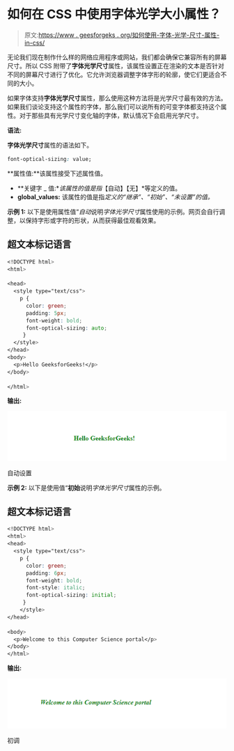 # 如何在 CSS 中使用字体光学大小属性？

> 原文:[https://www . geesforgeks . org/如何使用-字体-光学-尺寸-属性-in-css/](https://www.geeksforgeeks.org/how-to-use-font-optical-sizing-property-in-css/)

无论我们现在制作什么样的网络应用程序或网站，我们都会确保它兼容所有的屏幕尺寸。所以 CSS 附带了**字体光学尺寸**属性，该属性设置正在渲染的文本是否针对不同的屏幕尺寸进行了优化。它允许浏览器调整字体字形的轮廓，使它们更适合不同的大小。

如果字体支持**字体光学尺寸**属性，那么使用这种方法将是光学尺寸最有效的方法。如果我们谈论支持这个属性的字体，那么我们可以说所有的可变字体都支持这个属性。对于那些具有光学尺寸变化轴的字体，默认情况下会启用光学尺寸。

**语法:**

**字体光学尺寸**属性的语法如下。

```css
font-optical-sizing: value;
```

**属性值:**该属性接受下述属性值。

*   **关键字 _ 值:**该属性的值是指*【自动】【无】*等定义的值。
*   **global_values:** 该属性的值是指*定义的“继承”、“初始”、“未设置”的值。*

**示例 1:** 以下是使用属性值“*自动*说明*字体光学尺寸*属性使用的示例。网页会自行调整，以保持字形或字符的形状，从而获得最佳观看效果。

## 超文本标记语言

```css
<!DOCTYPE html>
<html>

<head>
  <style type="text/css">
    p { 
      color: green;
      padding: 5px;
      font-weight: bold;
      font-optical-sizing: auto;
     }
  </style>
</head>
<body>
  <p>Hello GeeksforGeeks!</p>
</body>

</html>
```

**输出:**

![](img/7e0faaa2287c3691cb389e3c37d8864d.png)

自动设置

**示例 2:** 以下是使用值“**初始**说明*字体光学尺寸*属性的示例。

## 超文本标记语言

```css
<!DOCTYPE html>
<html>
<head>
  <style type="text/css">
    p { 
      color: green;
      padding: 6px;
      font-weight: bold;
      font-style: italic;
      font-optical-sizing: initial;
     }
    </style>
</head>

<body>
  <p>Welcome to this Computer Science portal</p>
</body>  
</html>
```

**输出:**

![](img/92e5fe68492dfe595948cb276fcda221.png)

初调